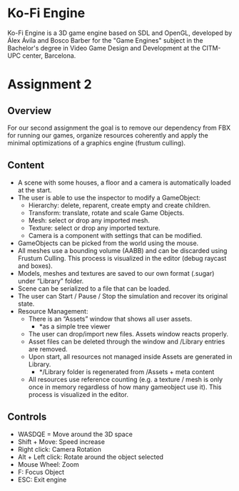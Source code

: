 # Ko-Fi Engine
Ko-Fi Engine is a 3D game engine based on SDL and OpenGL, developed by Álex Ávila and Bosco Barber for the "Game Engines" subject in the Bachelor's degree in Video Game Design and Development at the CITM-UPC center, Barcelona.

# Assignment 2

## Overview
For our second assignment the goal is to remove our dependency from FBX for running our games,
organize resources coherently and apply the minimal optimizations of a graphics engine (frustum culling).

## Content
- A scene with some houses, a floor and a camera is automatically loaded at the start.
- The user is able to use the inspector to modify a GameObject:
    - Hierarchy: delete, reparent, create empty and create children.
    - Transform: translate, rotate and scale Game Objects.
    - Mesh: select or drop any imported mesh.
    - Texture: select or drop any imported texture.
    - Camera is a component with settings that can be modified.
- GameObjects can be picked from the world using the mouse.
- All meshes use a bounding volume (AABB) and can be discarded using Frustum Culling. This process is visualized in the editor (debug raycast and boxes).
- Models, meshes and textures are saved to our own format (.sugar) under “Library” folder.
- Scene can be serialized to a file that can be loaded.
- The user can Start / Pause / Stop the simulation and recover its original state.
- Resource Management:
    - There is an “Assets” window that shows all user assets.
        - *as a simple tree viewer
    - The user can drop/import new files. Assets window reacts properly.
    - Asset files can be deleted through the window and /Library entries are removed.
    - Upon start, all resources not managed inside Assets are generated in Library.
        - */Library folder is regenerated from /Assets + meta content
    - All resources use reference counting (e.g. a texture / mesh is only once in memory regardless of how many gameobject use it). This process is visualized in the editor.

## Controls
- WASDQE = Move around the 3D space
- Shift + Move: Speed increase
- Right click: Camera Rotation
- Alt + Left click: Rotate around the object selected
- Mouse Wheel: Zoom
- F: Focus Object
- ESC: Exit engine
